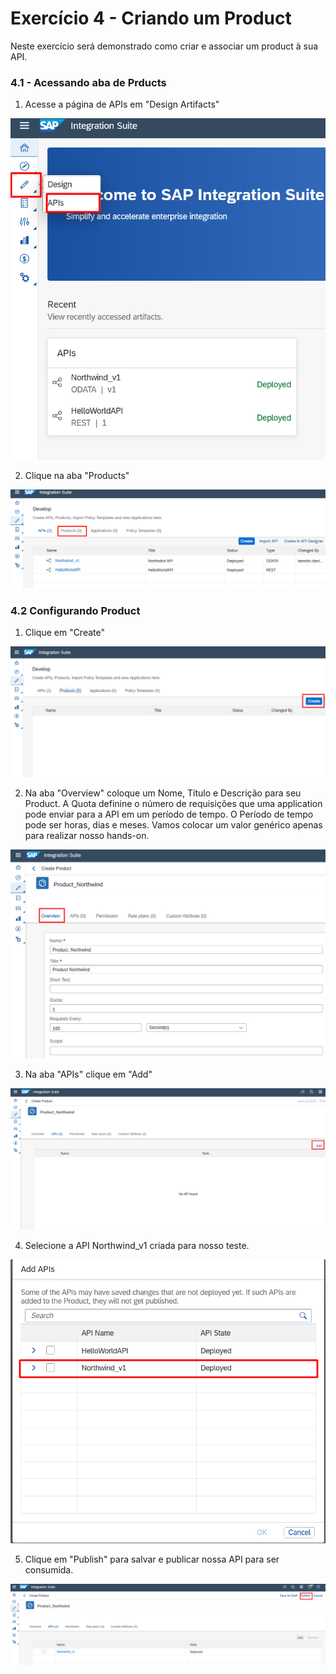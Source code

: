 # Exercício 4 - Criando um Product

Neste exercício será demonstrado como criar e associar um product à sua API.

### 4.1 - Acessando aba de Prducts

1. Acesse a página de APIs em "Design Artifacts"

![MDK](images/img1.png)

2. Clique na aba "Products"

![MDK](images/img2.png)

### 4.2 Configurando Product

1. Clique em "Create"

![MDK](images/img3.png)

2. Na aba "Overview" coloque um Nome, Título e Descrição para seu Product. A Quota definine o número de requisições que uma application pode enviar para a API em um período de tempo. O Período de tempo pode ser horas, dias e meses. Vamos colocar um valor genérico apenas para realizar nosso hands-on.

![MDK](images/img4.png)

3. Na aba "APIs" clique em "Add"

![MDK](images/img5.png)

4. Selecione a API Northwind_v1 criada para nosso teste.

![MDK](images/img6.png)

5. Clique em "Publish" para salvar e publicar nossa API para ser consumida.

![MDK](images/img7.png)